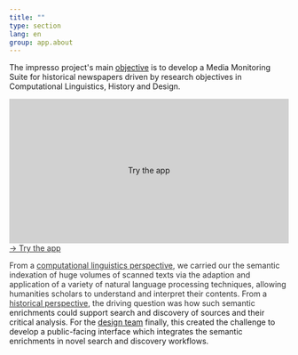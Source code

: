 ```yaml
---
title: ""
type: section
lang: en
group: app.about
---
```


The impresso project's main [objective](https://impresso-project.ch/project/objectives/) is to develop a Media Monitoring Suite for historical newspapers driven by research objectives in Computational Linguistics, History and Design.

<!-- more -->

<div class="row">

  <div class="col-lg-8 mt-2">
    <a class="d-block image-link" href='/app/' target='_blank' title='Launch app in new tab'>
      <div style="position: relative; height:260px; width: 100%; background: #ccc url(/assets/images/application/impresso-app-interface.png) top left; background-size:cover">
        <div style="background:rgba(250,250,250,0.1); position:absolute; width:100%; height:100%; text-align:center; padding-top:120px;">
          <div href="/app/" target="_blank" class="px-4 py-3 d-inline app-button">
          Try the app
          </div>
        </div>
      </div>
      <div class="pt-2 mb-2">
        &rarr; Try the
        app</div>
    </a>
  </div>

  <div class="col-lg-12 mt-2">
    <p>From a <a href="https://impresso-project.ch/project/linguistics/">computational linguistics perspective</a>, we carried our the semantic indexation of huge volumes of scanned texts via the adaption and application of a variety of natural language processing techniques, allowing humanities scholars to understand and interpret their contents. From a <a href="https://impresso-project.ch/project/history/">historical perspective</a>, the driving question was how such semantic enrichments could support search and discovery of sources and their critical analysis. For the <a href="https://impresso-project.ch/project/design/">design team</a> finally, this created the challenge to develop a public-facing interface which integrates the semantic enrichments in novel search and discovery workflows.</p>
  </div>


</div>

